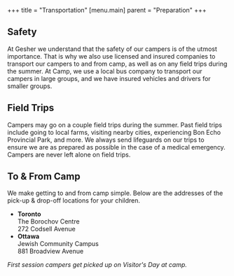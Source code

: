 +++
title = "Transportation"
[menu.main]
parent = "Preparation"
+++

## Safety

At Gesher we understand that the safety of our campers is of the utmost importance. That is why we also use licensed and insured companies to transport our campers to and from camp, as well as on any field trips during the summer. At Camp, we use a local bus company to transport our campers in large groups, and we have insured vehicles and drivers for smaller groups.

## Field Trips

Campers may go on a couple field trips during the summer. Past field trips include going to local farms, visiting nearby cities, experiencing Bon Echo Provincial Park, and more. We always send lifeguards on our trips to ensure we are as prepared as possible in the case of a medical emergency. Campers are never left alone on field trips.

## To & From Camp

We make getting to and from camp simple. Below are the addresses of the pick-up & drop-off locations for your children.

  * **Toronto**  
    The Borochov Centre  
    272 Codsell Avenue
  * **Ottawa**  
    Jewish Community Campus  
    881 Broadview Avenue

*First session campers get picked up on Visitor's Day at camp.*
